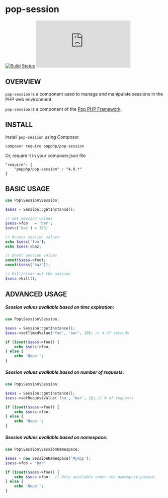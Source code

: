 pop-session
===========

[![Build Status](https://github.com/popphp/pop-session/workflows/phpunit/badge.svg)](https://github.com/popphp/pop-session/actions)
[![Coverage Status](http://cc.popphp.org/coverage.php?comp=pop-session)](http://cc.popphp.org/pop-session/)

OVERVIEW
--------
`pop-session` is a component used to manage and manipulate sessions in the PHP
web environment.

`pop-session` is a component of the [Pop PHP Framework](http://www.popphp.org/).

INSTALL
-------

Install `pop-session` using Composer.

    composer require popphp/pop-session

Or, require it in your composer.json file

    "require": {
        "popphp/pop-session" : "4.0.*"
    }


BASIC USAGE
-----------

```php
use Pop\Session\Session;

$sess = Session::getInstance();

// Set session values
$sess->foo   = 'bar';
$sess['baz'] = 123;

// Access session values
echo $sess['foo'];
echo $sess->baz;

// Unset session values
unset($sess->foo);
unset($sess['baz']);

// Kill/clear out the session
$sess->kill();
```

ADVANCED USAGE
--------------

##### Session values available based on time expiration:

```php
use Pop\Session\Session;

$sess = Session::getInstance();
$sess->setTimedValue('foo', 'bar', 10); // # of seconds

if (isset($sess->foo)) {
    echo $sess->foo;
} else {
    echo 'Nope!';
}
```

##### Session values available based on number of requests:

```php
use Pop\Session\Session;

$sess = Session::getInstance();
$sess->setRequestValue('foo', 'bar', 1); // # of requests

if (isset($sess->foo)) {
    echo $sess->foo;
} else {
    echo 'Nope!';
}
```

##### Session values available based on namespace:

```php
use Pop\Session\SessionNamespace;

$sess = new SessionNamespace('MyApp');
$sess->foo = 'bar'

if (isset($sess->foo)) {
    echo $sess->foo;  // Only available under the namespace passed.
} else {
    echo 'Nope!';
}
```
